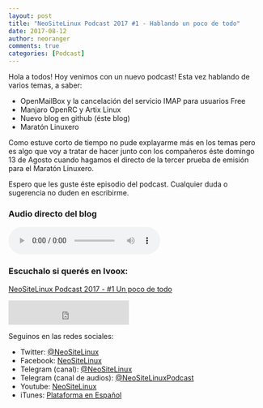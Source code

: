 ```yaml
---
layout: post
title: "NeoSiteLinux Podcast 2017 #1 - Hablando un poco de todo"
date: 2017-08-12
author: neoranger
comments: true
categories: [Podcast]
---
```


Hola a todos! Hoy venimos con un nuevo podcast! Esta vez hablando de varios temas, a saber:

* OpenMailBox y la cancelación del servicio IMAP para usuarios Free
* Manjaro OpenRC y Artix Linux
* Nuevo blog en github (éste blog)
* Maratón Linuxero

Como estuve corto de tiempo no pude explayarme más en los temas pero es algo que voy a tratar de hacer junto con los compañeros éste domingo 13 de Agosto cuando hagamos el directo de la tercer prueba de emisión para el Maratón Linuxero. 

Espero que les guste éste episodio del podcast. Cualquier duda o sugerencia no duden en escribirme.

### Audio directo del blog
<audio controls>
  <source src="https://github.com/neoranger/neoranger.github.io/blob/master/audios/2017/NeoSiteLinux%20Podcast%202017%20-%20%231.ogg?raw=true" type="audio/ogg">
Your browser does not support the audio element.
</audio>

### Escuchalo si querés en Ivoox: 
<a href="http://ar.ivoox.com/es/neositelinux-podcast-2017-1-un-poco-de-audios-mp3_rf_20294550_1.html" title="NeoSiteLinux Podcast 2017 - #1 Un poco de todo">NeoSiteLinux Podcast 2017 - #1 Un poco de todo</a>

<iframe width="238" height="48" frameborder="0" allowfullscreen="" scrolling="no" src="https://ar.ivoox.com/es/player_ek_20294550_2_1.html?data=k5Wfm5mZeZGhhpywj5aXaZS1lpWah5yncZOhhpywj5eRaZi3jpWah5ynca_Z0LjW1sqwrc_p2ZC90cnHpdTojJedk5yPcYyZk5iejbrSb9HjxNSYxsqPuNDY0JKSmaiRksbjs8bbycrWcYarpJKh&"></iframe>

Seguinos en las redes sociales:
* Twitter: [@NeoSiteLinux](https://twitter.com/neositelinux)
* Facebook: [NeoSiteLinux](https://facebook.com/neositelinux)
* Telegram (canal): [@NeoSiteLinux](https://t.me/neositelinux)
* Telegram (canal de audios): [@NeoSiteLinuxPodcast](https://t.me/neositelinuxpodcast)
* Youtube: [NeoSiteLinux](https://www.youtube.com/user/neositelinux)
* iTunes: [Plataforma en Español](https://itunes.apple.com/es/podcast/neositelinux-podcast/id1290287938?mt=2)
